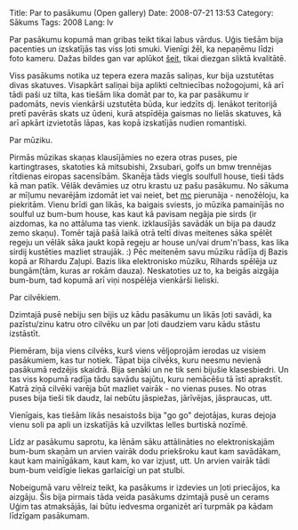 Title: Par to pasākumu (Open gallery)
Date: 2008-07-21 13:53
Category: Sākums
Tags: 2008
Lang: lv

Par pasākumu kopumā man gribas teikt tikai labus vārdus. Uģis tiešām bija pacenties un izskatījās tas viss ļoti smuki. Vienīgi žēl, ka nepaņēmu līdzi foto kameru. Dažas bildes gan var aplūkot [šeit](http://www.smiltenite.lv/lv/node/1602), tikai diezgan sliktā kvalitātē.

Viss pasākums notika uz tepera ezera mazās saliņas, kur bija uzstutētas divas skatuves. Visapkārt saliņai bija aplikti celtniecības nožogojumi, kā arī tādi paši uz tilta, kas tiešām lika domāt par to, ka par pasākumu ir padomāts, nevis vienkārši uzstutēta būda, kur iedzīts dj. Ienākot teritorijā pretī pavērās skats uz ūdeni, kurā atspīdēja gaismas no lielās skatuves, kā arī apkārt izvietotās lāpas, kas kopā izskatījās nudien romantiski.

Par mūziku.

Pirmās mūzikas skaņas klausījāmies no ezera otras puses, pie kartingtrases, skatoties kā mitsubishi, 2xsubari, golfs un bmw trennējas rītdienas eiropas sacensībām. Skanēja tāds viegls soulfull house, tieši tāds kā man patīk. Vēlāk devāmies uz otru krastu uz pašu pasākumu. No sākuma ar mīļumu nevarējām izdomāt iet vai neiet, bet [mc](http://djmcleods.blogspot.com) pierunāja - nenožēloju, ka piekritām. Vienu brīdi gan likās, ka baigais sviests, jo mūzika pamainījās no soulful uz bum-bum house, kas kaut kā pavisam negāja pie sirds (ir aizdomas, ka no attāluma tas vienk. izklausījās savādāk un bija pa daudz zemo skaņu). Tomēr tajā pašā laikā otrā teltī divas meitenes sāka spēlēt regeju un vēlāk sāka jaukt kopā regeju ar house un/vai drum'n'bass, kas lika sirdij kustēties mazliet straujāk. :) Pēc meitenēm savu mūziku rādīja dj Bazis kopā ar Rihardu Zaļupi. Bazis lika elektronisko mūziku, Rihards spēlēja uz bungām(tām, kuras ar rokām dauza). Neskatoties uz to, ka beigās aizgāja bum-bum, tad kopumā arī viņi nospēlēja vienkārši lieliski.

Par cilvēkiem.

Dzimtajā pusē nebiju sen bijis uz kādu pasākumu un likās ļoti savādi, ka pazīstu/zinu katru otro cilvēku un par ļoti daudziem varu kādu stāstu izstāstīt.

Piemēram, bija viens cilvēks, kurš viens vēljoprojām ierodas uz visiem pasākumiem, kas tur notiek. Tāpat bija cilvēks, kuru neesmu nevienā pasākumā redzējis skaidrā. Bija senāki un ne tik seni bijušie klasesbiedri. Un tas viss kopumā radīja tādu savādu sajūtu, kuru nemācēšu tā īsti aprakstīt. Katrā ziņā cilvēki varēja būt mazliet vairāk - no vienas puses. No otras puses bija tieši tik daudz, lai nebūtu jāspiežas, jārīvējas, jāspraucas, utt.

Vienīgais, kas tiešām likās nesaistošs bija "go go" dejotājas, kuras dejoja vienu soli pa apli un izskatījās kā uzvilktas lelles burtiskā nozīmē.

Līdz ar pasākumu saprotu, ka lēnām sāku attālināties no elektroniskajām bum-bum skaņām un arvien vairāk dodu priekšroku kaut kam savādākam, kaut kam mainīgākam, kaut kam, ko var izjust, utt. Un arvien vairāk tādi bum-bum veidīgie liekas garlaicīgi un pat stulbi.

Nobeigumā varu vēlreiz teikt, ka pasākums ir izdevies un ļoti priecājos, ka aizgāju. Šis bija pirmais tāda veida pasākums dzimtajā pusē un cerams Uģim tas atmaksājās, lai būtu iedvesma organizēt arī turpmāk pa kādam līdzīgam pasākumam.
